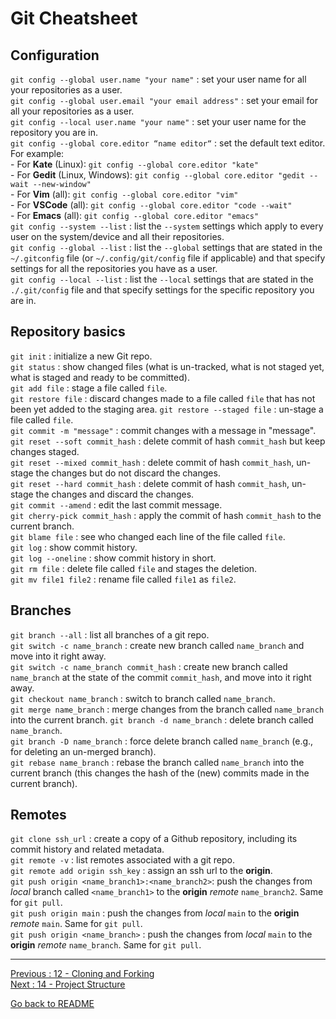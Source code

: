 # Git Cheatsheet

## Configuration

`git config --global user.name "your name"` : set your user name for all your repositories as a user.  
`git config --global user.email "your email address"` : set your email for all your repositories as a user.      
`git config --local user.name "your name"` : set your user name for the repository you are in.  
`git config --global core.editor “name editor“` : set the default text editor. For example:    
    - For **Kate** (Linux):  `git config --global core.editor "kate"`  
    - For **Gedit** (Linux, Windows):  `git config --global core.editor "gedit --wait --new-window"`   
    - For **Vim** (all): `git config --global core.editor "vim"`  
    - For **VSCode** (all): `git config --global core.editor "code --wait"`  
    - For **Emacs** (all):  `git config --global core.editor "emacs"`    
`git config --system --list` :  list the `--system` settings which apply to every user on the system/device and all their repositories.  
`git config --global --list` : list the `--global` settings that are stated in the `~/.gitconfig` file (or `~/.config/git/config` file if applicable) and that specify settings for all the repositories you have as a user.  
`git config --local --list` : list the `--local` settings that are stated in the `./.git/config` file and that specify settings for the specific repository you are in.   

## Repository basics

`git init` : initialize a new Git repo.  
`git status` : show changed files (what is un-tracked, what is not staged yet, what is staged and ready to be committed).    
`git add file` : stage a file called `file`.  
`git restore file` : discard changes made to a file called `file` that has not been yet added to the staging area. 
`git restore --staged file` : un-stage a file called `file`.   
`git commit -m "message"` : commit changes with a message in "message".   
`git reset --soft commit_hash` : delete commit of hash `commit_hash` but keep changes staged.  
`git reset --mixed commit_hash` : delete commit of hash `commit_hash`, un-stage the changes but do not discard the changes.  
`git reset --hard commit_hash` : delete commit of hash `commit_hash`, un-stage the changes and discard the changes.  
`git commit --amend` : edit the last commit message.  
`git cherry-pick commit_hash` : apply the commit of hash `commit_hash` to the current branch.  
`git blame file` : see who changed each line of the file called `file`.  
`git log` : show commit history.  
`git log --oneline` : show commit history in short.  
`git rm file` : delete file called `file` and stages the deletion.   
`git mv file1 file2` : rename file called `file1` as `file2`.   

## Branches  

`git branch --all` : list all branches of a git repo.  
`git switch -c name_branch` : create new branch called `name_branch` and move into it right away.  
`git switch -c name_branch commit_hash` : create new branch called `name_branch` at the state of the commit `commit_hash`, and move into it right away.  
`git checkout name_branch` : switch to branch called `name_branch`.  
`git merge name_branch` : merge changes from the branch called `name_branch` into the current branch. 
`git branch -d name_branch` : delete branch called `name_branch`.  
`git branch -D name_branch` : force delete branch called `name_branch` (e.g., for deleting an un-merged branch).  
`git rebase name_branch` : rebase the branch called `name_branch` into the current branch (this changes the hash of the (new) commits made in the current branch).  
  
## Remotes

`git clone ssh_url` : create a copy of a Github repository, including its commit history and related metadata.  
`git remote -v` : list remotes associated with a git repo.  
`git remote add origin ssh_key` : assign an ssh url to the **origin**.  
`git push origin <name_branch1>:<name_branch2>`: push the changes from *local* branch called `<name_branch1>` to the **origin** *remote* `name_branch2`. Same for `git pull`.  
`git push origin main` : push the changes from *local* `main` to the **origin** *remote* `main`. Same for `git pull`.  
`git push origin <name_branch>` : push the changes from *local* `main` to the **origin** *remote* `name_branch`. Same for `git pull`.  

______________________

[Previous : 12 - Cloning and Forking](https://github.com/HeatherAn/recommended-coding-practices/blob/main/12-Cloning-and-Forking.md)  
[Next : 14 - Project Structure](https://github.com/HeatherAn/recommended-coding-practices/blob/main/14-Project-Structure.md)  

[Go back to README](https://github.com/HeatherAn/recommended-coding-practices#readme)


